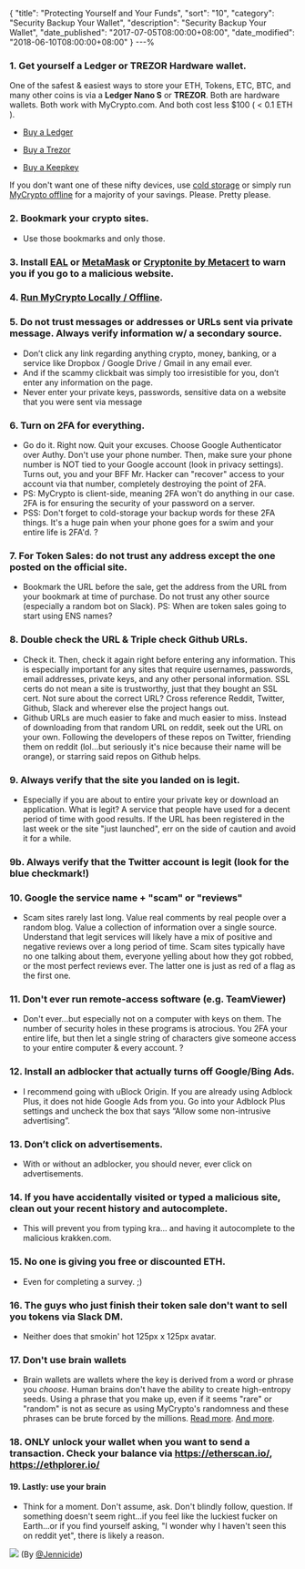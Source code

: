{
 "title": "Protecting Yourself and Your Funds",
 "sort": "10",
 "category": "Security Backup Your Wallet",
 "description": "Security Backup Your Wallet",
 "date_published": "2017-07-05T08:00:00+08:00",
 "date_modified": "2018-06-10T08:00:00+08:00"
}
---%




### 1. Get yourself a Ledger or TREZOR Hardware wallet.

One of the safest &amp; easiest ways to store your ETH, Tokens, ETC, BTC, and many other coins is via a <strong>Ledger Nano S</strong> or <strong>TREZOR</strong>. Both are hardware wallets. Both work with MyCrypto.com. And both cost less $100 ( &lt; 0.1 ETH ).

* [Buy a Ledger](https://www.ledgerwallet.com/r/1985?path=/products/)

* [Buy a Trezor](https://shop.trezor.io?a=mycrypto.com)

* [Buy a Keepkey](http://keepkey.go2cloud.org/aff_c?offer_id=1&aff_id=4086)

If you don't want one of these nifty devices, use [cold storage](https://support.mycrypto.com/offline/ethereum-cold-storage-with-mycrypto.html) or simply run [MyCrypto offline](https://support.mycrypto.com/offline/running-mycrypto-locally.html) for a majority of your savings. Please. Pretty please.

### 2. Bookmark your crypto sites.
*  Use those bookmarks and only those.


### 3. Install [EAL](https://chrome.google.com/webstore/detail/etheraddresslookup/pdknmigbbbhmllnmgdfalmedcmcefdfn) or [MetaMask](https://chrome.google.com/webstore/detail/metamask/nkbihfbeogaeaoehlefnkodbefgpgknn) or [Cryptonite by Metacert](https://chrome.google.com/webstore/detail/cryptonite-by-metacert/keghdcpemohlojlglbiegihkljkgnige) to warn you if you go to a malicious website.

### 4. [Run MyCrypto Locally / Offline](https://support.mycrypto.com/offline/running-mycrypto-locally.html).

### 5. Do not trust messages or addresses or URLs sent via private message. Always verify information w/ a secondary source.
*  Don’t click any link regarding anything crypto, money, banking, or a service like Dropbox / Google Drive / Gmail in any email ever.
*  And if the scammy clickbait was simply too irresistible for you, don’t enter any information on the page.
* Never enter your private keys, passwords, sensitive data on a website that you were sent via message

### 6. Turn on 2FA for everything.
*  Go do it. Right now. Quit your excuses. Choose Google Authenticator over Authy. Don't use your phone number. Then, make sure your phone number is NOT tied to your Google account (look in privacy settings). Turns out, you and your BFF Mr. Hacker can "recover" access to your account via that number, completely destroying the point of 2FA.
*  PS: MyCrypto is client-side, meaning 2FA won't do anything in our case. 2FA is for ensuring the security of your password on a server.
*  PSS: Don't forget to cold-storage your backup words for these 2FA things. It's a huge pain when your phone goes for a swim and your entire life is 2FA'd. ?

### 7. For Token Sales: do not trust any address except the one posted on the official site.
*  Bookmark the URL before the sale, get the address from the URL from your bookmark at time of purchase. Do not trust any other source (especially a random bot on Slack). PS: When are token sales going to start using ENS names?

### 8. Double check the URL & Triple check Github URLs.
*  Check it. Then, check it again right before entering any information. This is especially important for any sites that require usernames, passwords, email addresses, private keys, and any other personal information. SSL certs do not mean a site is trustworthy, just that they bought an SSL cert. Not sure about the correct URL? Cross reference Reddit, Twitter, Github, Slack and wherever else the project hangs out.
*  Github URLs are much easier to fake and much easier to miss. Instead of downloading from that random URL on reddit, seek out the URL on your own. Following the developers of these repos on Twitter, friending them on reddit (lol...but seriously it's nice because their name will be orange), or starring said repos on Github helps.

### 9. Always verify that the site you landed on is legit.
*  Especially if you are about to entire your private key or download an application. What is legit? A service that people have used for a decent period of time with good results. If the URL has been registered in the last week or the site "just launched", err on the side of caution and avoid it for a while.

### 9b. Always verify that the Twitter account is legit (look for the blue checkmark!)

### 10. Google the service name + "scam" or "reviews"
 *  Scam sites rarely last long. Value real comments by real people over a random blog. Value a collection of information over a single source. Understand that legit services will likely have a mix of positive and negative reviews over a long period of time. Scam sites typically have no one talking about them, everyone yelling about how they got robbed, or the most perfect reviews ever. The latter one is just as red of a flag as the first one.

### 11. Don't ever run remote-access software (e.g. TeamViewer)
*  Don't ever...but especially not on a computer with keys on them. The number of security holes in these programs is atrocious. You 2FA your entire life, but then let a single string of characters give someone access to your entire computer & every account. ?

### 12. Install an adblocker that actually turns off Google/Bing Ads.
*  I recommend going with uBlock Origin. If you are already using Adblock Plus, it does not hide Google Ads from you. Go into your Adblock Plus settings and uncheck the box that says “Allow some non-intrusive advertising”.

### 13. Don’t click on advertisements.
*  With or without an adblocker, you should never, ever click on advertisements.

### 14. If you have accidentally visited or typed a malicious site, clean out your recent history and autocomplete.
*  This will prevent you from typing kra… and having it autocomplete to the malicious krakken.com.

### 15. No one is giving you free or discounted ETH.
*  Even for completing a survey. ;)

### 16. The guys who just finish their token sale don't want to sell you tokens via Slack DM.
* Neither does that smokin' hot 125px x 125px avatar.

### 17. Don't use brain wallets
*  Brain wallets are wallets where the key is derived from a word or phrase you _choose_. Human brains don't have the ability to create high-entropy seeds. Using a phrase that you make up, even if it seems "rare" or "random" is not as secure as using MyCrypto's randomness and these phrases can be brute forced by the millions. [Read more](https://arstechnica.com/security/2013/10/how-the-bible-and-youtube-are-fueling-the-next-frontier-of-password-cracking/). [And more](https://arstechnica.com/security/2016/02/password-cracking-attacks-on-bitcoin-wallets-net-103000/).  

### 18. ONLY unlock your wallet when you want to send a transaction. Check your balance via https://etherscan.io/, https://ethplorer.io/

#### 19. Lastly: use your brain
* Think for a moment. Don't assume, ask. Don't blindly follow, question. If something doesn't seem right...if you feel like the luckiest fucker on Earth...or if you find yourself asking, "I wonder why I haven't seen this on reddit yet", there is likely a reason.


![](https://i.imgur.com/oseKNIO.jpg)
(By [@Jennicide](https://twitter.com/Jennicide/status/940236428411367424))
